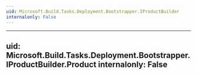 ```yaml
---
uid: Microsoft.Build.Tasks.Deployment.Bootstrapper.IProductBuilder
internalonly: False
---
```


---
uid: Microsoft.Build.Tasks.Deployment.Bootstrapper.IProductBuilder.Product
internalonly: False
---
